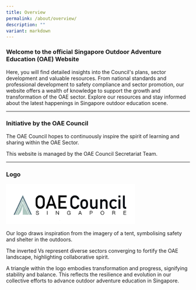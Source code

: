```yaml
---
title: Overview
permalink: /about/overview/
description: ""
variant: markdown
---
```

<h3><strong>Welcome to the official Singapore Outdoor Adventure Education (OAE) Website</strong></h3>
<p>Here, you will find detailed insights into the Council's plans, sector
development and valuable resources. From national standards and professional
development to safety compliance and sector promotion, our website offers
a wealth of knowledge to support the growth and transformation of the OAE
sector. Explore our resources and stay informed about the latest happenings
in Singapore outdoor education scene.</p>
<hr>
<h3>Initiative by the OAE Council</h3>
<p>The OAE Council hopes to continuously inspire the spirit of learning and
sharing within the OAE Sector.</p>
<p>This website is managed by the OAE Council Secretariat Team.</p>
<hr>
<h3>Logo</h3>
<div class="isomer-image-wrapper">
<img style="width: 70%;" height="auto" width="100%" alt="The word OAE Council Singapore with depicted with a tent like image as the Council's logo" src="/images/sharper_logo.png">
</div>
<p>Our logo draws inspiration from the imagery of a tent, symbolising safety
and shelter in the outdoors.</p>
<p>The inverted Vs represent diverse sectors converging to fortify the OAE
landscape, highlighting collaborative spirit.</p>
<p>A triangle within the logo embodies transformation and progress, signifying
stability and balance. This reflects the resilience and evolution in our
collective efforts to advance outdoor adventure education in Singapore.</p>
<p></p>